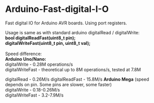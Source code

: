 # Arduino-Fast-digital-I-O
Fast digital IO for Arduino AVR boards.
Using port registers.

Usage is same as with standard arduino digitalRead / digitalWrite: <br>
**bool digitalReadFast(uint8_t pin);<br>
digitalWriteFast(uint8_t pin, uint8_t val);**<br>
<br>
Speed difference:<br>
**Arduino Uno/Nano:<br>**
digitalWrite - 0.28M operations/s<br>
digitalWriteFast - theoretical up to 8M operations/s, tested at 7.8M

digitalRead - 0.26M/s
digitalReadFast - 15.8M/s
**Arduino Mega** (speed depends on pin. Some pins are slower, some faster)<br>
digitalWrite - 0.18-0.26M/s<br>
digitalWriteFast - 3.2-7.9M/s
